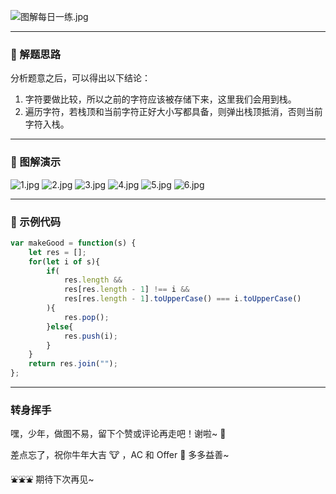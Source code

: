 ![图解每日一练.jpg](https://pic.leetcode-cn.com/1615817903-fzmpwZ-%E5%9B%BE%E8%A7%A3%E6%AF%8F%E6%97%A5%E4%B8%80%E7%BB%83.jpg)

---

### 🧠 解题思路

分析题意之后，可以得出以下结论：

1. 字符要做比较，所以之前的字符应该被存储下来，这里我们会用到栈。
2. 遍历字符，若栈顶和当前字符正好大小写都具备，则弹出栈顶抵消，否则当前字符入栈。

---

### 🎨 图解演示

 ![1.jpg](https://pic.leetcode-cn.com/1616513770-cbkAnG-1.jpg) ![2.jpg](https://pic.leetcode-cn.com/1616513772-ffshlQ-2.jpg) ![3.jpg](https://pic.leetcode-cn.com/1616513774-oJkAFT-3.jpg) ![4.jpg](https://pic.leetcode-cn.com/1616513777-jpPCEP-4.jpg) ![5.jpg](https://pic.leetcode-cn.com/1616513779-LcycBt-5.jpg) ![6.jpg](https://pic.leetcode-cn.com/1616513781-XeIFCV-6.jpg) 

---

### 🍭 示例代码

```Javascript []
var makeGood = function(s) {
    let res = [];
    for(let i of s){
        if(
            res.length &&
            res[res.length - 1] !== i &&
            res[res.length - 1].toUpperCase() === i.toUpperCase()
        ){
            res.pop();
        }else{
            res.push(i);
        }
    }
    return res.join("");
};
```

---

### 转身挥手

嘿，少年，做图不易，留下个赞或评论再走吧！谢啦~ 💐

差点忘了，祝你牛年大吉 🐮 ，AC 和 Offer 📑 多多益善~

⛲⛲⛲ 期待下次再见~ 
